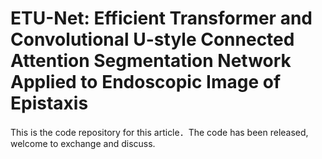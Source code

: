 # ETU-Net: Efficient Transformer and Convolutional U-style Connected Attention Segmentation Network Applied to Endoscopic Image of Epistaxis
This is the code repository for this article．The code has been released, welcome to exchange and discuss.
